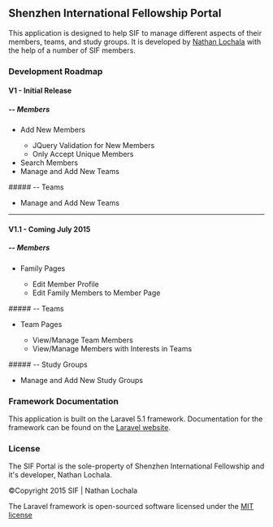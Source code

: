 ## Shenzhen International Fellowship Portal

This application is designed to help SIF to manage different aspects of their members, teams, and study groups. It is developed by [Nathan Lochala](mailto:nathan.lochala@gmail.com)
with the help of a number of SIF members.

### Development Roadmap

#### V1 - Initial Release
##### -- Members
<ul>
    <li>Add New Members</li>
    <ul>
    <li>JQuery Validation for New Members</li>
    <li>Only Accept Unique Members</li>
    </ul>
    <li>Search Members</li>
    <li>Manage and Add New Teams</li>
</ul>
##### -- Teams
<ul>
    <li>Manage and Add New Teams</li>
</ul>

---

#### V1.1 - Coming July 2015
##### -- Members
<ul>
    <li>Family Pages</li>
    <ul>
        <li>Edit Member Profile</li>
        <li>Edit Family Members to Member Page</li>
    </ul>
</ul>
##### -- Teams
<ul>
    <li>Team Pages</li>
    <ul>
        <li>View/Manage Team Members</li>
        <li>View/Manage Members with Interests in Teams</li>
    </ul>
</ul>
##### -- Study Groups
<ul>
    <li>Manage and Add New Study Groups</li>
</ul>

### Framework Documentation

This application is built on the Laravel 5.1 framework.
Documentation for the framework can be found on the [Laravel website](http://laravel.com/docs).

### License
The SIF Portal is the sole-property of Shenzhen International Fellowship and it's developer, Nathan Lochala. 

©Copyright 2015 SIF | Nathan Lochala

The Laravel framework is open-sourced software licensed under the [MIT license](http://opensource.org/licenses/MIT)
